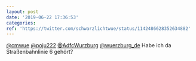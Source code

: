 ```yaml
---
layout: post
date: '2019-06-22 17:36:53'
categories: 
ref: 'https://twitter.com/schwarzlichtwue/status/1142486628352634882'
---
```

[@cmwue](https://twitter.com/cmwue) [@poju222](https://twitter.com/poju222) [@AdfcWurzburg](https://twitter.com/AdfcWurzburg) [@wuerzburg_de](https://twitter.com/wuerzburg_de) Habe ich da Straßenbahnlinie 6 gehört?